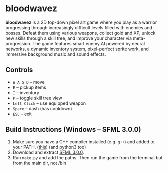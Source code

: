 # bloodwavez

**bloodwavez** is a 2D top-down pixel art game where you play as a warrior progressing through increasingly difficult levels filled with enemies and bosses. Defeat them using various weapons, collect gold and XP, unlock new skills through a skill tree, and improve your character via meta-progression. The game features smart enemy AI powered by neural networks, a dynamic inventory system, pixel-perfect sprite work, and immersive background music and sound effects.

## Controls

- `W A S D` – move
- `E` – pickup items
- `I` – inventory
- `P` – toggle skill tree view
- `Left Click` – use equipped weapon
- `Space` – dash (has cooldown)
- `ESC` – exit

## Build Instructions (Windows – SFML 3.0.0)

1. Make sure you have a C++ compiler installed (e.g. `g++`) and added to your PATH. ([this](https://github.com/brechtsanders/winlibs_mingw/releases/download/14.2.0posix-19.1.1-12.0.0-ucrt-r2/winlibs-x86_64-posix-seh-gcc-14.2.0-mingw-w64ucrt-12.0.0-r2.7z)) (and python3 too)
2. Download and extract [SFML 3.0.0](https://www.sfml-dev.org/download.php).
3. Run `make.py` and add the paths. Then run the game from the terminal but from the main dir, not /bin

